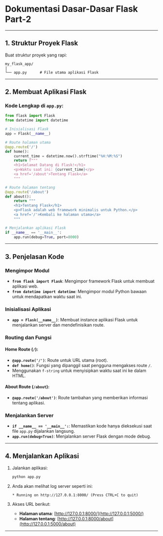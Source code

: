 # Dokumentasi Dasar-Dasar Flask Part-2

---

## 1. Struktur Proyek Flask

Buat struktur proyek yang rapi:

```plaintext
my_flask_app/
|
└── app.py      # File utama aplikasi Flask
```

---

## 2. Membuat Aplikasi Flask

### Kode Lengkap di `app.py`:

```python
from flask import Flask
from datetime import datetime

# Inisialisasi Flask
app = Flask(__name__)

# Route halaman utama
@app.route('/')
def home():
    current_time = datetime.now().strftime("%H:%M:%S")
    return f"""
    <h1>Selamat Datang di Flask!</h1>
    <p>Waktu saat ini: {current_time}</p>
    <a href='/about'>Tentang Flask</a>
    """

# Route halaman tentang
@app.route('/about')
def about():
    return """
    <h1>Tentang Flask</h1>
    <p>Flask adalah web framework minimalis untuk Python.</p>
    <a href='/'>Kembali ke halaman utama</a>
    """

# Menjalankan aplikasi Flask
if __name__ == '__main__':
    app.run(debug=True, port=8000)
```

---

## 3. Penjelasan Kode

### Mengimpor Modul
- **`from flask import Flask`**: Mengimpor framework Flask untuk membuat aplikasi web.
- **`from datetime import datetime`**: Mengimpor modul Python bawaan untuk mendapatkan waktu saat ini.

### Inisialisasi Aplikasi
- **`app = Flask(__name__)`**: Membuat instance aplikasi Flask untuk menjalankan server dan mendefinisikan route.

### Routing dan Fungsi

#### Home Route (`/`):
- **`@app.route('/')`**: Route untuk URL utama (root).
- **`def home()`**: Fungsi yang dipanggil saat pengguna mengakses route `/`.
- Menggunakan `f-string` untuk menyisipkan waktu saat ini ke dalam HTML.

#### About Route (`/about`):
- **`@app.route('/about')`**: Route tambahan yang memberikan informasi tentang aplikasi.

### Menjalankan Server
- **`if __name__ == '__main__':`**: Memastikan kode hanya dieksekusi saat file `app.py` dijalankan langsung.
- **`app.run(debug=True)`**: Menjalankan server Flask dengan mode debug.

---

## 4. Menjalankan Aplikasi

1. Jalankan aplikasi:
   ```bash
   python app.py
   ```

2. Anda akan melihat log server seperti ini:
   ```plaintext
   * Running on http://127.0.0.1:8000/ (Press CTRL+C to quit)
   ```

3. Akses URL berikut:
   - **Halaman utama**: [http://127.0.0.1:8000/](http://127.0.0.1:5000/)
   - **Halaman tentang**: [http://127.0.0.1:8000/about](http://127.0.0.1:5000/about)

---
